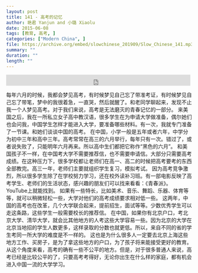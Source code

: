 ```yaml
---
layout: post
title: 141 - 高考的记忆
author: 艳君 Yanjun and 小璐 Xiaolu
date: 2015-06-08
tags: [教育, 高考, ]
categories: ["Modern China", ]
file: https://archive.org/embed/slowchinese_201909/Slow_Chinese_141.mp3
summary: ""
duration: ""
length: ""
---
```


<iframe src="https://archive.org/embed/slowchinese_201909/Slow_Chinese_141.mp3" width="500" height="30" frameborder="0" webkitallowfullscreen="true" mozallowfullscreen="true" allowfullscreen></iframe>

每年六月的时候，我都会梦见高考，有时候梦见自己忘了带准考证，有时候梦见自己忘了带笔，梦中的我很着急，一直哭，然后就醒了。和老同学聊起来，发现不止我一个人梦见高考。对于我们来说，高考是无法磨灭的青春记忆的一部分。
来美国之后，我在一所私立女子高中教汉语，很多学生在为申请大学做准备，偶尔她们也会问我，中国学生怎样才能进入大学，要准备哪些材料。有一次，我就专门准备了一节课。和她们谈谈中国的高考。
在中国，小学一般是五年或者六年，中学分为初中三年和高中三年。高考常常在高三的六月举行，每年只有一次。错过了，或者说失败了，只能明年六月再来。所以高中生们都把它称作“黑色的六月”。
和美国孩子不一样，在中国考大学不需要推荐信，也不需要申请信。大部分只需要高考成绩。在这种压力下，很多学校都让老师们在高一、高二的时候把高考要考的东西全部教完。高三一年，老师们主要就组织学生复习，模拟考试。
因为高考竞争激烈，所以很多学生除了在学校努力学习，还在校外读补习班。有一部电影反映了高考学生、老师们的生活状态，感兴趣的朋友们可以找来看看：《青春派》。YouTube上就能找到。
如果有一些特长，比如美术、音乐、舞蹈、乐器、体育等等，就可以稍微轻松一些，大学对他们的高考成绩要求相对低一些。
这两年，中国的高考也在改革，几个大学联合起来，提前招生，面试等等。少数优秀学生可以走这条路，这些学生一般需要校长的推荐信。
在中国，如果你有北京户口，考北京大学、清华大学，就会比其他地方的人考这些大学容易一些。因为北京的大学在北京当地招的学生人数更多，这样录取的分数也就更低。所以，来自不同的省的学生考同一所大学的难度是不一样的。
这也是为什么很多人一定要去北京上海这些地方工作、买房子，是为了拿这些地方的户口，为了孩子将来能接受更好的教育。
从这个角度来看，高考的确有一些不公平的地方。但是，对于很多普通人来说，高考已经是比较公平的了，只要高考考得好，无论你出生在什么样的家庭，都有机会进入中国一流的大学学习。
